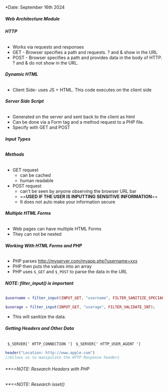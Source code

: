 *Date: September 16th 2024
##### **Web Architecture Module**
###### **HTTP**
- Works via requests and responses 
- GET - Browser specifies a path and requests. ? and & show in the URL
- POST - Browser specifies a path and provides data in the body of HTTP. ? and & do not show in the URL.
###### **Dynamic HTML**
- Client Side- uses JS + HTML. This code executes on the client side
###### **Server Side Script**
- Generated on the server and sent back to the client as html 
- Can be done via  a Form tag and a method request to a PHP file. 
- Specify with GET and POST
###### **Input Types**

###### **Methods**
- GET request 
	- can be cached
	- human readable
- POST request
	- can't be seen by anyone observing the browser URL bar
	- ==**USED IF THE USER IS INPUTTING SENSITIVE INFORMATION**==
	- It does not auto make your information secure 

###### **Multiple HTML Forms**
- Web pages can have multiple HTML Forms
- They can not be nested
###### **Working With HTML Forms and PHP**
- PHP parses http://myserver.com/myapp.php?username=xxx
- PHP then puts the values into an array 
- PHP uses `$_GET` and `$_POST` to parse the data in the URL 
###### **NOTE: filter_input() is important**
```php
$username = filter_input(INPUT_GET, "username", FILTER_SANITIZE_SPECIAL_CHARS);

$userage = filter_input(INPUT_GET, "userage", FILTER_VALIDATE_INT);
```
- This will sanitize the data. 
###### **Getting Headers and Other Data**
`` $_SERVER[' HTTP_CONNECTION ']``
`` $_SERVER[' HTTP_USER_AGENT ']``
```php
header("Location: http://www.apple.com")
//Allows us to manipulate the HTTP Response headers
```
###### **==NOTE: Research Headers with PHP

###### **==NOTE: Research isset()


